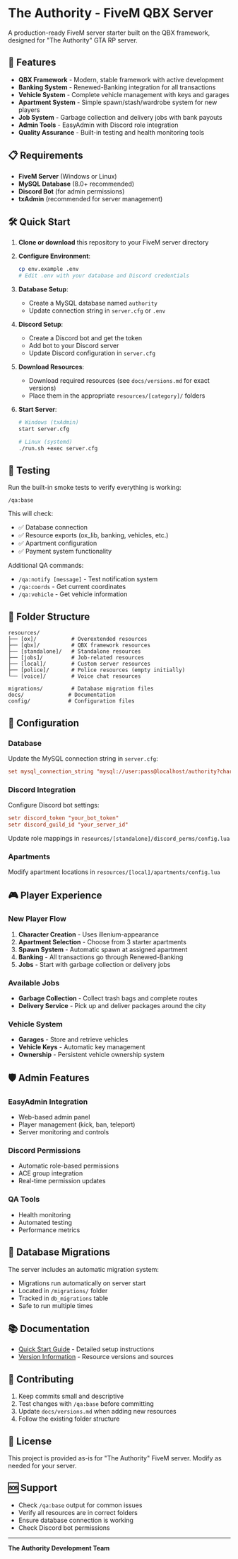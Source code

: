 # The Authority - FiveM QBX Server

A production-ready FiveM server starter built on the QBX framework, designed for "The Authority" GTA RP server.

## 🚀 Features

- **QBX Framework** - Modern, stable framework with active development
- **Banking System** - Renewed-Banking integration for all transactions
- **Vehicle System** - Complete vehicle management with keys and garages
- **Apartment System** - Simple spawn/stash/wardrobe system for new players
- **Job System** - Garbage collection and delivery jobs with bank payouts
- **Admin Tools** - EasyAdmin with Discord role integration
- **Quality Assurance** - Built-in testing and health monitoring tools

## 📋 Requirements

- **FiveM Server** (Windows or Linux)
- **MySQL Database** (8.0+ recommended)
- **Discord Bot** (for admin permissions)
- **txAdmin** (recommended for server management)

## 🛠️ Quick Start

1. **Clone or download** this repository to your FiveM server directory

2. **Configure Environment**:
   ```bash
   cp env.example .env
   # Edit .env with your database and Discord credentials
   ```

3. **Database Setup**:
   - Create a MySQL database named `authority`
   - Update connection string in `server.cfg` or `.env`

4. **Discord Setup**:
   - Create a Discord bot and get the token
   - Add bot to your Discord server
   - Update Discord configuration in `server.cfg`

5. **Download Resources**:
   - Download required resources (see `docs/versions.md` for exact versions)
   - Place them in the appropriate `resources/[category]/` folders

6. **Start Server**:
   ```bash
   # Windows (txAdmin)
   start server.cfg
   
   # Linux (systemd)
   ./run.sh +exec server.cfg
   ```

## 🧪 Testing

Run the built-in smoke tests to verify everything is working:

```
/qa:base
```

This will check:
- ✅ Database connection
- ✅ Resource exports (ox_lib, banking, vehicles, etc.)
- ✅ Apartment configuration
- ✅ Payment system functionality

Additional QA commands:
- `/qa:notify [message]` - Test notification system
- `/qa:coords` - Get current coordinates
- `/qa:vehicle` - Get vehicle information

## 📁 Folder Structure

```
resources/
├── [ox]/           # Overextended resources
├── [qbx]/          # QBX framework resources  
├── [standalone]/   # Standalone resources
├── [jobs]/         # Job-related resources
├── [local]/        # Custom server resources
├── [police]/       # Police resources (empty initially)
└── [voice]/        # Voice chat resources

migrations/         # Database migration files
docs/              # Documentation
config/            # Configuration files
```

## 🔧 Configuration

### Database
Update the MySQL connection string in `server.cfg`:
```cfg
set mysql_connection_string "mysql://user:pass@localhost/authority?charset=utf8mb4"
```

### Discord Integration
Configure Discord bot settings:
```cfg
setr discord_token "your_bot_token"
setr discord_guild_id "your_server_id"
```

Update role mappings in `resources/[standalone]/discord_perms/config.lua`

### Apartments
Modify apartment locations in `resources/[local]/apartments/config.lua`

## 🎮 Player Experience

### New Player Flow
1. **Character Creation** - Uses illenium-appearance
2. **Apartment Selection** - Choose from 3 starter apartments
3. **Spawn System** - Automatic spawn at assigned apartment
4. **Banking** - All transactions go through Renewed-Banking
5. **Jobs** - Start with garbage collection or delivery jobs

### Available Jobs
- **Garbage Collection** - Collect trash bags and complete routes
- **Delivery Service** - Pick up and deliver packages around the city

### Vehicle System
- **Garages** - Store and retrieve vehicles
- **Vehicle Keys** - Automatic key management
- **Ownership** - Persistent vehicle ownership system

## 🛡️ Admin Features

### EasyAdmin Integration
- Web-based admin panel
- Player management (kick, ban, teleport)
- Server monitoring and controls

### Discord Permissions
- Automatic role-based permissions
- ACE group integration
- Real-time permission updates

### QA Tools
- Health monitoring
- Automated testing
- Performance metrics

## 🔄 Database Migrations

The server includes an automatic migration system:
- Migrations run automatically on server start
- Located in `/migrations/` folder
- Tracked in `db_migrations` table
- Safe to run multiple times

## 📚 Documentation

- [Quick Start Guide](docs/quickstart.md) - Detailed setup instructions
- [Version Information](docs/versions.md) - Resource versions and sources

## 🤝 Contributing

1. Keep commits small and descriptive
2. Test changes with `/qa:base` before committing
3. Update `docs/versions.md` when adding new resources
4. Follow the existing folder structure

## 📄 License

This project is provided as-is for "The Authority" FiveM server. Modify as needed for your server.

## 🆘 Support

- Check `/qa:base` output for common issues
- Verify all resources are in correct folders
- Ensure database connection is working
- Check Discord bot permissions

---

**The Authority Development Team**












